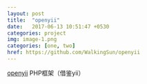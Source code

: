 ```yaml
---
layout: post
title:  "openyii"
date:   2017-06-13 10:51:47 +0530
categories: project
img: image-1.png
categories: [one, two]
href: https://github.com/WalkingSun/openyii
---
```


[openyii](https://github.com/WalkingSun/openyii) PHP框架（借鉴yii）

